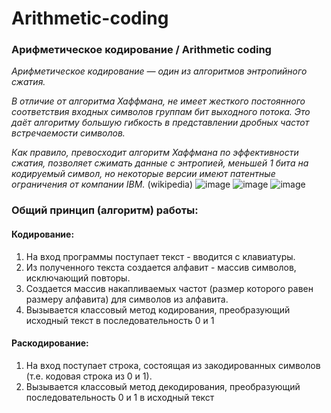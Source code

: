 # Arithmetic-coding
### Арифметическое кодирование / Arithmetic coding

*Арифметическое кодирование — один из алгоритмов энтропийного сжатия.*

*В отличие от алгоритма Хаффмана, не имеет жесткого постоянного соответствия входных символов группам бит выходного потока. Это даёт алгоритму большую гибкость в представлении дробных частот встречаемости символов.*

*Как правило, превосходит алгоритм Хаффмана по эффективности сжатия, позволяет сжимать данные с энтропией, меньшей 1 бита на кодируемый символ, но некоторые версии имеют патентные ограничения от компании IBM.* (wikipedia)
![image](https://github.com/BulatRuslanovich/Arithmetic-coding/assets/113189826/888b7029-fa18-4ae6-af8b-ac7fb8c76a2e)
![image](https://github.com/BulatRuslanovich/Arithmetic-coding/assets/113189826/f099e624-be51-4ebb-a9b3-24edf44aa449)
![image](https://github.com/BulatRuslanovich/Arithmetic-coding/assets/113189826/e1dc8e6d-04fb-417a-9723-1b564a73f1f7)


### Общий принцип (алгоритм) работы:
#### Кодирование:
1. На вход программы поступает текст - вводится с клавиатуры.
2. Из полученного текста создается алфавит - массив символов, исключающий повторы.
3. Создается массив накапливаемых частот (размер которого равен размеру алфавита) для символов из алфавита.
4. Вызывается классовый метод кодирования, преобразующий исходный текст в последовательность 0 и 1

#### Раскодирование:
1. На вход поступает строка, состоящая из закодированных символов (т.е. кодовая строка из 0 и 1).
2. Вызывается классовый метод декодирования, преобразующий последовательность 0 и 1 в исходный текст

